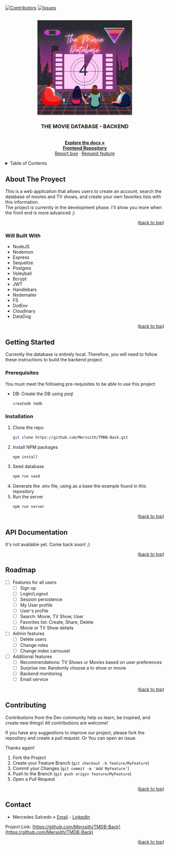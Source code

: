 <a name="readme-top"></a>
[![Contributors][contributors-shield]][contributors-url]
[![Issues][issues-shield]][issues-url]

<!-- PROJECT LOGO -->
<br />
<div align="center">
  <a href="https://github.com/Merssith/TMDB-Back">
    <img src="utils/images/logo.png" alt="Logo" width="300">
  </a>

<h3 align="center">THE MOVIE DATABASE - BACKEND</h3>

  <p align="center">
    <br />
    <a href="https://github.com/Merssith/TMDB-Back"><strong>Explore the docs »</strong></a>
    <br />
    <a href="https://github.com/Merssith/TMDB-Front"><strong>Frontend Repository</strong></a>
    <br />
    <a href="https://github.com/Merssith/TMDB-Back/issues">Report bug</a>
    ·
    <a href="https://github.com/Merssith/TMDB-Back/issues">Request feature</a>
  </p>
</div>

<!-- TABLE OF CONTENTS -->
<details>
  <summary>Table of Contents</summary>
  <ol>
    <li>
      <a href="#about-the-proyect">About The Project</a>
      <ul>
        <li><a href="#will-built-with">Will Built With</a></li>
      </ul>
    </li>
    <li>
      <a href="#getting-started">Getting Started</a>
      <ul>
        <li><a href="#prerequisites">Prerequisites</a></li>
        <li><a href="#installation">Installation</a></li>
      </ul>
    </li>
    <li><a href="#api-documentation">API Documentation</a></li>
    <li><a href="#roadmap">Roadmap</a></li>
    <li><a href="#contributing">Contributing</a></li>
    <li><a href="#contact">Contact</a></li>
  </ol>
</details>

<!-- ABOUT THE PROJECT -->

## About The Proyect

<!-- <p align="center"><img src="utils/images/project.png" alt="Proyect" width="100%"></p> -->

This is a web application that allows users to create an account, search the database of movies and TV shows, and create your own favorites lists with this information.<br/>
The project is currently in the development phase. I'll show you more when the front end is more advanced ;)

<p align="right">(<a href="#readme-top">back to top</a>)</p>

### Will Built With

- NodeJS
- Nodemon
- Express
- Sequelize
- Postgres
- Voleyball
- Bcrypt
- JWT
- Handlebars
- Nodemailer
- FS
- DotEnv
- Cloudinary
- DataDog

<p align="right">(<a href="#readme-top">back to top</a>)</p>

<!-- GETTING STARTED -->

## Getting Started

Currently the database is entirely local. Therefore, you will need to follow these instructions to build the backend project.

### Prerequisites

You must meet the following pre-requisites to be able to use this project

- DB: Create the DB using psql
  ```sh
  createdb tmdb
  ```

### Installation

1. Clone the repo
   ```sh
   git clone https://github.com/Merssith/TMDB-Back.git
   ```
2. Install NPM packages
   ```sh
   npm install
   ```
3. Seed database
   ```sh
   npm run seed
   ```
4. Generate the .env file, using as a base the example found in this repository
5. Run the server
   ```sh
   npm run server
   ```

<p align="right">(<a href="#readme-top">back to top</a>)</p>

<!-- API  -->

## API Documentation

It's not available yet. Come back soon! ;)

<!-- <p align="center"><img src="https://cdn.shopify.com/s/files/1/0057/5668/2355/files/Postman-logo-orange-2021_1155x.png?v=1637252529" alt="Logo" width="40%"></p>

Detailed documentation of all API methods can be found <a href="https://documenter.getpostman.com/view/18263083/2s8YzP35ck" target="_blank">HERE</a>. You can also download the complete [Postman collection](https://api.postman.com/collections/18263083-ae76eece-22fc-491a-a564-3828736b5f04?access_key=PMAT-01GKM9HZEPR2NNHN1EJ14PKYRH).-->

<p align="right">(<a href="#readme-top">back to top</a>)</p>

<!-- ROADMAP -->

## Roadmap

- [ ] Features for all users
  - [ ] Sign up
  - [ ] Login/Logout
  - [ ] Session persistence
  - [ ] My User profile
  - [ ] User's profile
  - [ ] Search: Movie, TV Show, User
  - [ ] Favorites list: Create, Share, Delete
  - [ ] Movie or TV Show details
- [ ] Admin features
  - [ ] Delete users
  - [ ] Change roles
  - [ ] Change index carrousel
- [ ] Additional features
  - [ ] Recommendations: TV Shows or Movies based on user preferences
  - [ ] Surprise me: Randomly choose a tv show or movie
  - [ ] Backend monitoring
  - [ ] Email service

<p align="right">(<a href="#readme-top">back to top</a>)</p>

<!-- CONTRIBUTING -->

## Contributing

<p>Contributions from the Dev community help us learn, be inspired, and create new things! All contributions are welcome!</p>
<p>If you have any suggestions to improve our project, please fork the repository and create a pull request. Or You can open an issue.</p>
<p>Thanks again!</p>

1. Fork the Project
2. Create your Feature Branch (`git checkout -b feature/MyFeature`)
3. Commit your Changes (`git commit -m 'Add MyFeature'`)
4. Push to the Branch (`git push origin feature/MyFeature`)
5. Open a Pull Request

<p align="right">(<a href="#readme-top">back to top</a>)</p>

<!-- CONTACT -->

## Contact

- Mercedes Salcedo » [Email](mailto:mercedes.salcedo1989@gmail.com) - [LinkedIn](https://www.linkedin.com/in/mercedessalcedojobs/)

Project Link: [https://github.com/Merssith/TMDB-Back](https://github.com/Merssith/TMDB-Back)

<p align="right">(<a href="#readme-top">back to top</a>)</p>

[contributors-shield]: https://img.shields.io/github/contributors/Merssith/TMDB-Back.svg?style=for-the-badge
[contributors-url]: https://github.com/Merssith/TMDB-Back/graphs/contributors
[issues-shield]: https://img.shields.io/github/issues/Merssith/TMDB-Back.svg?style=for-the-badge
[issues-url]: https://github.com/Merssith/TMDB-Back/issues
